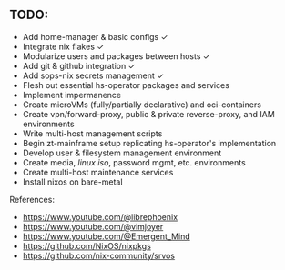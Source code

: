 TODO:
- 
- Add home-manager & basic configs ✓
- Integrate nix flakes ✓
- Modularize users and packages between hosts ✓
- Add git & github integration ✓
- Add sops-nix secrets management ✓
- Flesh out essential hs-operator packages and services
- Implement impermanence
- Create microVMs (fully/partially declarative) and oci-containers
- Create vpn/forward-proxy, public & private reverse-proxy, and IAM environments
- Write multi-host management scripts
- Begin zt-mainframe setup replicating hs-operator's implementation
- Develop user & filesystem management environment
- Create media, *linux iso*, password mgmt, etc. environments  
- Create multi-host maintenance services
- Install nixos on bare-metal

References:
- https://www.youtube.com/@librephoenix
- https://www.youtube.com/@vimjoyer
- https://www.youtube.com/@Emergent_Mind
- https://github.com/NixOS/nixpkgs
- https://github.com/nix-community/srvos
